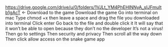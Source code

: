 https://drive.google.com/drive/u/0/folders/1VJLt_YM4PhEHINNyA_sIJFmuItb1gAcT <- Download to the game
Download the game 
Go into terminal on mac 
Type chmod +x then leave a space and drag the file you downloaded into terminal 
Click enter
Go back to the file and double click it
It will say that it won’t be able to open because they don’t no the developer
It’s not a virus!
Then go to settings 
Then security and privacy
Then scroll all the way down 
Then click allow access on the snake game app

